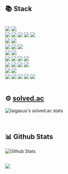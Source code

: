 <div align='left'>
  
## 📚 Stack
<br/>
<div algin = left>
  <img src="https://img.shields.io/badge/java-FF5A00?style=for-the-badge&logo=Java&logoColor=white">
  <img src="https://img.shields.io/badge/gradle-02303A?style=for-the-badge&logo=gradle&logoColor=white">
  <br/>
  <img src="https://img.shields.io/badge/spring-6DB33F?style=for-the-badge&logo=springboot&logoColor=black">
  <img src="https://img.shields.io/badge/spring security-6DB33F?style=for-the-badge&logo=springsecurity&logoColor=black">
  <img src="https://img.shields.io/badge/jwt-6DB33F?style=for-the-badge&logo=jwt&logoColor=white">
  <img src="https://img.shields.io/badge/oauth2-6DB33F?style=for-the-badge&logo=oauth2&logoColor=white">
  <img src="https://img.shields.io/badge/junit5-25A162?style=for-the-badge&logo=junit5&logoColor=black">
  <br/>
  <img src="https://img.shields.io/badge/swagger-85EA2D?style=for-the-badge&logo=swagger&logoColor=black">
  <img src="https://img.shields.io/badge/restdocs-85EA2D?style=for-the-badge&logo=restdocs&logoColor=black">

  <br/>
  <img src="https://img.shields.io/badge/mybatis-4479A1?style=for-the-badge&logo=mybatis&logoColor=white">
  <img src="https://img.shields.io/badge/jpa-4479A1?style=for-the-badge&logo=jpa&logoColor=black">
  <img src="https://img.shields.io/badge/querydsl-4479A1?style=for-the-badge&logo=querydsl&logoColor=black">
  <br/>
  <img src="https://img.shields.io/badge/mysql-4479A1?style=for-the-badge&logo=mysql&logoColor=white">
  <img src="https://img.shields.io/badge/redis-DC382D?style=for-the-badge&logo=redis&logoColor=white">
  <br/>
  <img src="https://img.shields.io/badge/github actions-2088FF?style=for-the-badge&logo=githubactions&logoColor=white">
  <img src="https://img.shields.io/badge/github-181717?style=for-the-badge&logo=github&logoColor=white">
  <img src="https://img.shields.io/badge/docker-2496ED?style=for-the-badge&logo=docker&logoColor=white">
  <img src="https://img.shields.io/badge/docker compose-2496ED?style=for-the-badge&logo=docker&logoColor=white">
  <br/>
  <img src="https://img.shields.io/badge/ubuntu-E95420?style=for-the-badge&logo=ubuntu&logoColor=black">
  <img src="https://img.shields.io/badge/aws ec2-232F3E?style=for-the-badge&logo=amazonec2&logoColor=white">
  <img src="https://img.shields.io/badge/aws rds-232F3E?style=for-the-badge&logo=amazonrds&logoColor=white">
  <img src="https://img.shields.io/badge/aws s3-569A31?style=for-the-badge&logo=amazons3&logoColor=white">
  <br/>
  <img src="https://img.shields.io/badge/apache tomcat-F8DC75?style=for-the-badge&logo=apachetomcat&logoColor=white">
  <img src="https://img.shields.io/badge/nginx-009639?style=for-the-badge&logo=nginx&logoColor=white">
  <br/>
  <img src="https://img.shields.io/badge/notion-000000?style=for-the-badge&logo=notion&logoColor=white">
  <img src="https://img.shields.io/badge/jira-0052CC?style=for-the-badge&logo=jira&logoColor=white">
  <img src="https://img.shields.io/badge/slack-4A154B?style=for-the-badge&logo=slack&logoColor=white">
  <img src="https://img.shields.io/badge/intellij-000000?style=for-the-badge&logo=intellijidea&logoColor=white">
  <img src="https://img.shields.io/badge/postman-FF6C37?style=for-the-badge&logo=postman&logoColor=black">
</div>

<br/>

## ⚙️ [solved.ac](https://solved.ac/profile/rlaehdwns99)

![laigasus's solved.ac stats](https://github-readme-solvedac.hyp3rflow.vercel.app/api/?handle=rlaehdwns99)

<br/>

## 📊 Github Stats

![Github Stats](https://github-readme-streak-stats.herokuapp.com/?user=Kim-Dong-Jun99&theme=vue&hide_border=false&fire=red&sideNums=red)

<br/>
  
<img src="https://github-profile-summary-cards.vercel.app/api/cards/profile-details?username=Kim-Dong-Jun99&theme=vue" />

</div>


